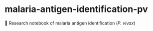 # malaria-antigen-identification-pv
🔬 Research notebook of malaria antigen identification (*P. vivax*)
